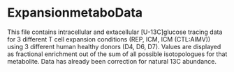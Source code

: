 # ExpansionmetaboData
This file contains intracellular and extacellular [U-13C]glucose tracing data for 3 different T cell expansion conditions (REP, ICM, ICM (CTL:AIMV)) using 3 different human healthy donors (D4, D6, D7).
Values are displayed as fractional enrichment out of the sum of all possible isotopologues for that metabolite.
Data has already been correction for natural 13C abundance. 

